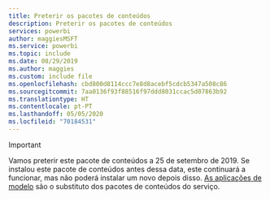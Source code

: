 ```yaml
---
title: Preterir os pacotes de conteúdos
description: Preterir os pacotes de conteúdos
services: powerbi
author: maggiesMSFT
ms.service: powerbi
ms.topic: include
ms.date: 08/29/2019
ms.author: maggies
ms.custom: include file
ms.openlocfilehash: cbd800d8114ccc7e8d8acebf5cdcb5347a508c86
ms.sourcegitcommit: 7aa0136f93f88516f97ddd8031ccac5d07863b92
ms.translationtype: HT
ms.contentlocale: pt-PT
ms.lasthandoff: 05/05/2020
ms.locfileid: "70184531"
---
```

>[!IMPORTANT]
>Vamos preterir este pacote de conteúdos a 25 de setembro de 2019. Se instalou este pacote de conteúdos antes dessa data, este continuará a funcionar, mas não poderá instalar um novo depois disso. [As aplicações de modelo](https://docs.microsoft.com/power-bi/service-template-apps-overview) são o substituto dos pacotes de conteúdos do serviço.